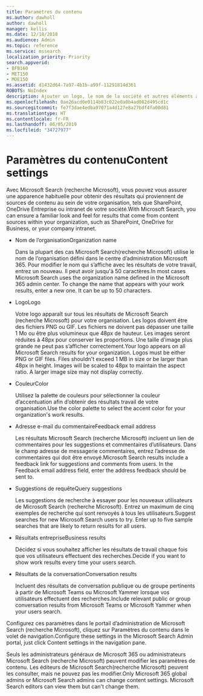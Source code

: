 ```yaml
---
title: Paramètres du contenu
ms.author: dawholl
author: dawholl
manager: kellis
ms.date: 12/18/2018
ms.audience: Admin
ms.topic: reference
ms.service: mssearch
localization_priority: Priority
search.appverid:
- BFB160
- MET150
- MOE150
ms.assetid: d1432d64-7a97-4b1b-a99f-11291814d361
ROBOTS: NoIndex
description: Ajouter un logo, le nom de la société et autres éléments à vos résultats de travail relatifs à Microsoft Search (recherche Microsoft)
ms.openlocfilehash: 0ae26acd0e0114b83c022e0a0b4ad082d495cd1c
ms.sourcegitcommit: fe7f3dae4edba97071a4d127e8a27bdf4fa00d81
ms.translationtype: HT
ms.contentlocale: fr-FR
ms.lasthandoff: 06/05/2019
ms.locfileid: "34727977"
---
```

# <a name="content-settings"></a><span data-ttu-id="932f6-103">Paramètres du contenu</span><span class="sxs-lookup"><span data-stu-id="932f6-103">Content settings</span></span>

 
<span data-ttu-id="932f6-104">Avec Microsoft Search (recherche Microsoft), vous pouvez vous assurer une apparence habituelle pour obtenir des résultats qui proviennent de sources de contenu au sein de votre organisation, tels que SharePoint, OneDrive Entreprise ou intranet de votre société.</span><span class="sxs-lookup"><span data-stu-id="932f6-104">With Microsoft Search, you can ensure a familiar look and feel for results that come from content sources within your organization, such as SharePoint, OneDrive for Business, or your company intranet.</span></span> 
  
- <span data-ttu-id="932f6-105">Nom de l’organisation</span><span class="sxs-lookup"><span data-stu-id="932f6-105">Organization name</span></span>
    
    <span data-ttu-id="932f6-p101">Dans la plupart des cas Microsoft Search(recherche Microsoft) utilise le nom de l’organisation défini dans le centre d’administration Microsoft 365. Pour modifier le nom qui s’affiche avec les résultats de votre travail, entrez un nouveau. Il peut avoir jusqu'à 50 caractères.</span><span class="sxs-lookup"><span data-stu-id="932f6-p101">In most cases Microsoft Search uses the organization name defined in the Microsoft 365 admin center. To change the name that appears with your work results, enter a new one. It can be up to 50 characters.</span></span>
    
- <span data-ttu-id="932f6-109">Logo</span><span class="sxs-lookup"><span data-stu-id="932f6-109">Logo</span></span>
    
    <span data-ttu-id="932f6-p102">Votre logo apparaît sur tous les résultats de Microsoft Search (recherche Microsoft) pour votre organisation. Les logos doivent être des fichiers PNG ou GIF. Les fichiers ne doivent pas dépasser une taille 1 Mo ou être plus volumineux que 48px de hauteur. Les images seront réduites à 48px pour conserver les proportions. Une taille d’image plus grande ne peut pas s’afficher correctement.</span><span class="sxs-lookup"><span data-stu-id="932f6-p102">Your logo appears on all Microsoft Search results for your organization. Logos must be either PNG or GIF files. Files shouldn't exceed 1 MB in size or be larger than 48px in height. Images will be scaled to 48px to maintain the aspect ratio. A larger image size may not display correctly.</span></span>
    
- <span data-ttu-id="932f6-115">Couleur</span><span class="sxs-lookup"><span data-stu-id="932f6-115">Color</span></span>
    
    <span data-ttu-id="932f6-116">Utilisez la palette de couleurs pour sélectionner la couleur d’accentuation afin d’obtenir des résultats travail de votre organisation.</span><span class="sxs-lookup"><span data-stu-id="932f6-116">Use the color palette to select the accent color for your organization's work results.</span></span>
    
- <span data-ttu-id="932f6-117">Adresse e-mail du commentaire</span><span class="sxs-lookup"><span data-stu-id="932f6-117">Feedback email address</span></span>
    
    <span data-ttu-id="932f6-p103">Les résultats Microsoft Search (recherche Microsoft) incluent un lien de commentaires pour les suggestions et commentaires d’utilisateurs. Dans le champ adresse de messagerie commentaires, entrez l’adresse de commentaires qui doit être envoyé.</span><span class="sxs-lookup"><span data-stu-id="932f6-p103">Microsoft Search results include a feedback link for suggestions and comments from users. In the Feedback email address field, enter the address feedback should be sent to.</span></span>
    
- <span data-ttu-id="932f6-120">Suggestions de requête</span><span class="sxs-lookup"><span data-stu-id="932f6-120">Query suggestions</span></span>
    
    <span data-ttu-id="932f6-p104">Les suggestions de recherche à essayer pour les nouveaux utilisateurs de Microsoft Search (recherche Microsoft). Entrez un maximum de cinq exemples de recherche qui sont renvoyés à tous les utilisateurs.</span><span class="sxs-lookup"><span data-stu-id="932f6-p104">Suggest searches for new Microsoft Search users to try. Enter up to five sample searches that are likely to return results for all users.</span></span>
    
- <span data-ttu-id="932f6-123">Résultats entreprise</span><span class="sxs-lookup"><span data-stu-id="932f6-123">Business results</span></span>
    
    <span data-ttu-id="932f6-124">Décidez si vous souhaitez afficher les résultats de travail chaque fois que vos utilisateurs effectuent des recherches.</span><span class="sxs-lookup"><span data-stu-id="932f6-124">Decide if you want to show work results every time your users search.</span></span>
    
- <span data-ttu-id="932f6-125">Résultats de la conversation</span><span class="sxs-lookup"><span data-stu-id="932f6-125">Conversation results</span></span>
    
    <span data-ttu-id="932f6-126">Incluent des résultats de conversation publique ou de groupe pertinents à partir de Microsoft Teams ou Microsoft Yammer lorsque vos utilisateurs effectuent des recherches.</span><span class="sxs-lookup"><span data-stu-id="932f6-126">Include relevant public or group conversation results from Microsoft Teams or Microsoft Yammer when your users search.</span></span>
    
<span data-ttu-id="932f6-127">Configurez ces paramètres dans le portail d’administration de Microsoft Search (recherche Microsoft), cliquez sur Paramètres du contenu dans le volet de navigation.</span><span class="sxs-lookup"><span data-stu-id="932f6-127">Configure these settings in the Microsoft Search Admin portal, just click Content settings in the navigation pane.</span></span>
  
<span data-ttu-id="932f6-p105">Seuls les administrateurs généraux de Microsoft 365 ou administrateurs Microsoft Search (recherche Microsoft) peuvent modifier les paramètres de contenu. Les éditeurs de Microsoft Search(recherche Microsoft) peuvent les consulter, mais ne pouvez pas les modifier.</span><span class="sxs-lookup"><span data-stu-id="932f6-p105">Only Microsoft 365 global admins or Microsoft Search admins can change content settings. Microsoft Search editors can view them but can't change them.</span></span>


